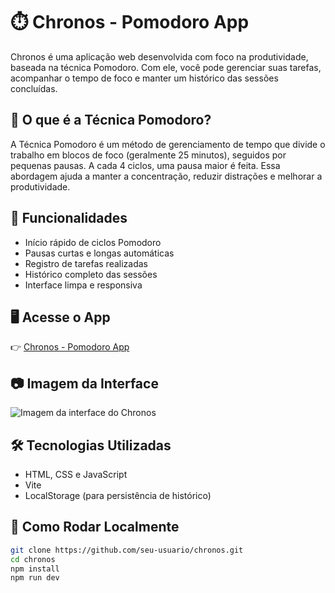 # ⏱️ Chronos - Pomodoro App

Chronos é uma aplicação web desenvolvida com foco na produtividade, baseada na técnica Pomodoro. Com ele, você pode gerenciar suas tarefas, acompanhar o tempo de foco e manter um histórico das sessões concluídas.

## 🧠 O que é a Técnica Pomodoro?

A Técnica Pomodoro é um método de gerenciamento de tempo que divide o trabalho em blocos de foco (geralmente 25 minutos), seguidos por pequenas pausas. A cada 4 ciclos, uma pausa maior é feita. Essa abordagem ajuda a manter a concentração, reduzir distrações e melhorar a produtividade.

## 🚀 Funcionalidades

- Início rápido de ciclos Pomodoro  
- Pausas curtas e longas automáticas  
- Registro de tarefas realizadas  
- Histórico completo das sessões  
- Interface limpa e responsiva  

## 🖥️ Acesse o App

👉 [Chronos - Pomodoro App](https://chronosreact.netlify.app/)

## 📷 Imagem da Interface

![Imagem da interface do Chronos](https://i.imgur.com/fkS3J0Q.png)

## 🛠️ Tecnologias Utilizadas

- HTML, CSS e JavaScript  
- Vite  
- LocalStorage (para persistência de histórico)

## 📌 Como Rodar Localmente

```bash
git clone https://github.com/seu-usuario/chronos.git
cd chronos
npm install
npm run dev
